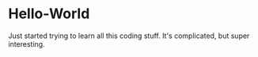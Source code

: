 # Hello-World
Just started trying to learn all this coding stuff.
It's complicated, but super interesting.
